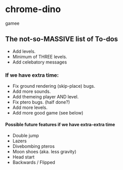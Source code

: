 # chrome-dino
gamee

## The not-so-MASSIVE list of To-dos
- Add levels.
- Minimum of THREE levels.
- Add celebatory messages

### If we have extra time:
- Fix ground rendering (skip-place) bugs.
- Add more sounds.
- Add themeing player AND level.
- Fix ptero bugs. (half done?)
- Add more levels.
- Add more good game (see below) 

#### Possible future features if we have extra-extra time
- Double jump
- Lazers
- Divebombing pteros
- Moon shoes (aka. less gravity)
- Head start
- Backwards / Flipped